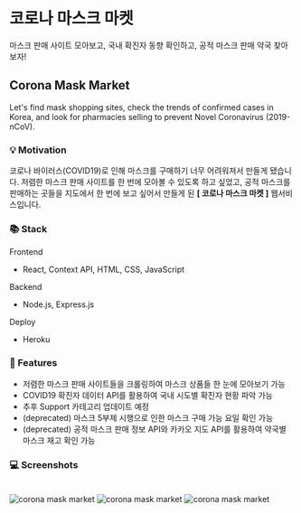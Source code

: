 # 코로나 마스크 마켓

마스크 판매 사이트 모아보고, 국내 확진자 동향 확인하고, 공적 마스크 판매 약국 찾아보자!

## Corona Mask Market

Let's find mask shopping sites, check the trends of confirmed cases in Korea, and look for pharmacies selling to prevent Novel Coronavirus (2019-nCoV).

### 💡 Motivation

코로나 바이러스(COVID19)로 인해 마스크를 구매하기 너무 어려워져서 만들게 됐습니다.
저렴한 마스크 판매 사이트를 한 번에 모아볼 수 있도록 하고 싶었고,
공적 마스크를 판매하는 곳들을 지도에서 한 번에 보고 싶어서 만들게 된
**[ 코로나 마스크 마켓 ]** 웹서비스입니다.

### 📚 Stack

Frontend

- React, Context API, HTML, CSS, JavaScript

Backend

- Node.js, Express.js

Deploy

- Heroku

### 📄 Features

- 저렴한 마스크 판매 사이트들을 크롤링하여 마스크 상품들 한 눈에 모아보기 가능
- COVID19 확진자 데이터 API를 활용하여 국내 시도별 확진자 현황 파악 가능
- 추후 Support 카테고리 업데이트 예정
- (deprecated) 마스크 5부제 시행으로 인한 마스크 구매 가능 요일 확인 가능
- (deprecated) 공적 마스크 판매 정보 API와 카카오 지도 API를 활용하여 약국별 마스크 재고 확인 가능

### 💻 Screenshots

<img src="https://user-images.githubusercontent.com/51507260/125198884-c0a9dd80-e29e-11eb-9c4a-85cf8490f565.png" alt="corona mask market">

<img src="https://user-images.githubusercontent.com/51507260/125198887-c3a4ce00-e29e-11eb-87c8-241fc4bd03a0.png" alt="corona mask market" style="margin-top: 20px; margin-bottom: 20px">

<img src="https://user-images.githubusercontent.com/51507260/125198876-b4be1b80-e29e-11eb-9b10-2614e7c4a9e2.png" alt="corona mask market">

